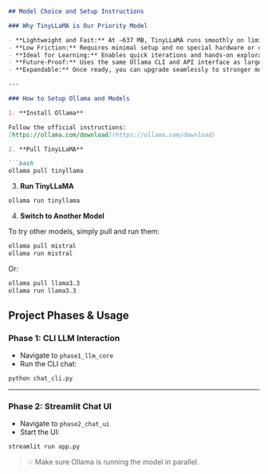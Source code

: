 
````md
## Model Choice and Setup Instructions

### Why TinyLLaMA is Our Priority Model

- **Lightweight and Fast:** At ~637 MB, TinyLLaMA runs smoothly on limited resource environments like WSL and cloud PCs without GPU.
- **Low Friction:** Requires minimal setup and no special hardware or cloud access.
- **Ideal for Learning:** Enables quick iterations and hands-on exploration of LLM concepts without waiting for large models to load.
- **Future-Proof:** Uses the same Ollama CLI and API interface as larger models, making it easy to switch models without changing code.
- **Expandable:** Once ready, you can upgrade seamlessly to stronger models like Mistral, Llama 3, or Phi.

---

### How to Setup Ollama and Models

1. **Install Ollama**

Follow the official instructions:  
[https://ollama.com/download](https://ollama.com/download)

2. **Pull TinyLLaMA**

```bash
ollama pull tinyllama
````

3. **Run TinyLLaMA**

```bash
ollama run tinyllama
```

4. **Switch to Another Model**

To try other models, simply pull and run them:

```bash
ollama pull mistral
ollama run mistral
```

Or:

```bash
ollama pull llama3.3
ollama run llama3.3
```

## Project Phases & Usage

### Phase 1: CLI LLM Interaction

* Navigate to `phase1_llm_core`
* Run the CLI chat:

```bash
python chat_cli.py
```

---

### Phase 2: Streamlit Chat UI

* Navigate to `phase2_chat_ui`
* Start the UI:

```bash
streamlit run app.py
```

> 💡 Make sure Ollama is running the model in parallel.
